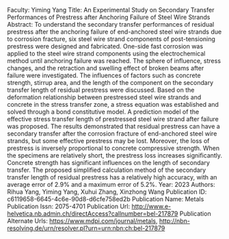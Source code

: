 Faculty: Yiming Yang
Title: An Experimental Study on Secondary Transfer Performances of Prestress after Anchoring Failure of Steel Wire Strands
Abstract: To understand the secondary transfer performances of residual prestress after the anchoring failure of end-anchored steel wire strands due to corrosion fracture, six steel wire strand components of post-tensioning prestress were designed and fabricated. One-side fast corrosion was applied to the steel wire strand components using the electrochemical method until anchoring failure was reached. The sphere of influence, stress changes, and the retraction and swelling effect of broken beams after failure were investigated. The influences of factors such as concrete strength, stirrup area, and the length of the component on the secondary transfer length of residual prestress were discussed. Based on the deformation relationship between prestressed steel wire strands and concrete in the stress transfer zone, a stress equation was established and solved through a bond constitutive model. A prediction model of the effective stress transfer length of prestressed steel wire strand after failure was proposed. The results demonstrated that residual prestress can have a secondary transfer after the corrosion fracture of end-anchored steel wire strands, but some effective prestress may be lost. Moreover, the loss of prestress is inversely proportional to concrete compressive strength. When the specimens are relatively short, the prestress loss increases significantly. Concrete strength has significant influences on the length of secondary transfer. The proposed simplified calculation method of the secondary transfer length of residual prestress has a relatively high accuracy, with an average error of 2.9% and a maximum error of 5.2%.
Year: 2023
Authors: Rihua Yang, Yiming Yang, Xuhui Zhang, Xinzhong Wang
Publication ID: c6119658-6645-4c6e-90d8-d6cfe758ed2b
Publication Name: Metals
Publication Issn: 2075-4701
Publication Url: http://www.e-helvetica.nb.admin.ch/directAccess?callnumber=bel-217879
Publication Alternate Urls: https://www.mdpi.com/journal/metals, http://nbn-resolving.de/urn/resolver.pl?urn=urn:nbn:ch:bel-217879
